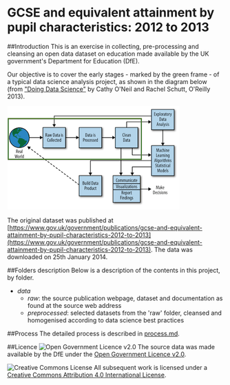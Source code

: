 GCSE and equivalent attainment by pupil characteristics: 2012 to 2013
=====================================================================

##Introduction
This is an exercise in collecting, pre-processing and cleansing an open data dataset on education made available by the UK government's Department for Education (DfE). 

Our objective is to cover the early stages - marked by the green frame - of a typical data science analysis project, as shown in the diagram below (from ["Doing Data Science"](http://shop.oreilly.com/product/0636920028529.do) by Cathy O'Neil and Rachel Schutt, O'Reilly 2013). 

![Target stages in a larger data science project](images/process.png "Target stages in a larger data science project")

The original dataset was published at [https://www.gov.uk/government/publications/gcse-and-equivalent-attainment-by-pupil-characteristics-2012-to-2013](https://www.gov.uk/government/publications/gcse-and-equivalent-attainment-by-pupil-characteristics-2012-to-2013). The data was downloaded on 25th January 2014.

##Folders description
Below is a description of the contents in this project, by folder.
- *data*
    - *raw*: the source publication webpage, dataset and documentation as found at the source web address
    - *preprocessed*: selected datasets from the 'raw' folder, cleansed and homogenised according to data science best practices

##Process
The detailed process is described in [process.md](process.md).

##Licence
![Open Government Licence v2.0](http://www.nationalarchives.gov.uk/images/infoman/ogl-symbol-41px-retina-black.png "Open Government Licence v2.0") The source data was made available by the DfE under the [Open Government Licence v2.0](http://www.nationalarchives.gov.uk/doc/open-government-licence/version/2).

![Creative Commons License](http://i.creativecommons.org/l/by/4.0/88x31.png "Creative Commons License") All subsequent work is licensed under a [Creative Commons Attribution 4.0 International License](http://creativecommons.org/licenses/by/4.0/).